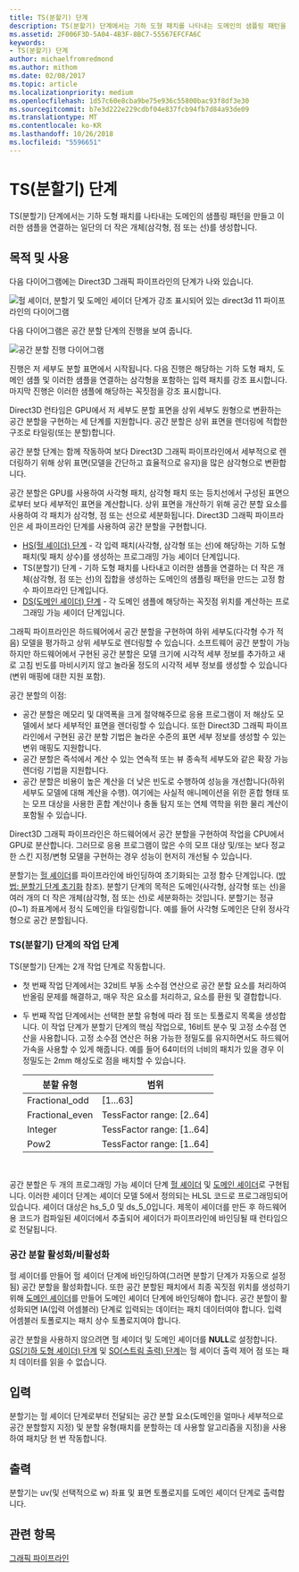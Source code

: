 ```yaml
---
title: TS(분할기) 단계
description: TS(분할기) 단계에서는 기하 도형 패치를 나타내는 도메인의 샘플링 패턴을 만들고 이러한 샘플을 연결하는 일단의 더 작은 개체(삼각형, 점 또는 선)를 생성합니다.
ms.assetid: 2F006F3D-5A04-4B3F-8BC7-55567EFCFA6C
keywords:
- TS(분할기) 단계
author: michaelfromredmond
ms.author: mithom
ms.date: 02/08/2017
ms.topic: article
ms.localizationpriority: medium
ms.openlocfilehash: 1d57c60e8cba9be75e936c55800bac93f8df3e30
ms.sourcegitcommit: b7e3d222e229cdbf04e837fcb94fb7d84a93de09
ms.translationtype: MT
ms.contentlocale: ko-KR
ms.lasthandoff: 10/26/2018
ms.locfileid: "5596651"
---
```

# <a name="tessellator-ts-stage"></a>TS(분할기) 단계


TS(분할기) 단계에서는 기하 도형 패치를 나타내는 도메인의 샘플링 패턴을 만들고 이러한 샘플을 연결하는 일단의 더 작은 개체(삼각형, 점 또는 선)를 생성합니다.

## <a name="span-idpurposeandusesspanspan-idpurposeandusesspanspan-idpurposeandusesspanpurpose-and-uses"></a><span id="Purpose_and_uses"></span><span id="purpose_and_uses"></span><span id="PURPOSE_AND_USES"></span>목적 및 사용


다음 다이어그램에는 Direct3D 그래픽 파이프라인의 단계가 나와 있습니다.

![헐 셰이더, 분할기 및 도메인 셰이더 단계가 강조 표시되어 있는 direct3d 11 파이프라인의 다이어그램](images/d3d11-pipeline-stages-tessellation.png)

다음 다이어그램은 공간 분할 단계의 진행을 보여 줍니다.

![공간 분할 진행 다이어그램](images/tess-prog.png)

진행은 저 세부도 분할 표면에서 시작됩니다. 다음 진행은 해당하는 기하 도형 패치, 도메인 샘플 및 이러한 샘플을 연결하는 삼각형을 포함하는 입력 패치를 강조 표시합니다. 마지막 진행은 이러한 샘플에 해당하는 꼭짓점을 강조 표시합니다.

Direct3D 런타임은 GPU에서 저 세부도 분할 표면을 상위 세부도 원형으로 변환하는 공간 분할을 구현하는 세 단계를 지원합니다. 공간 분할은 상위 표면을 렌더링에 적합한 구조로 타일링(또는 분할)합니다.

공간 분할 단계는 함께 작동하여 보다 Direct3D 그래픽 파이프라인에서 세부적으로 렌더링하기 위해 상위 표면(모델을 간단하고 효율적으로 유지)을 많은 삼각형으로 변환합니다.

공간 분할은 GPU를 사용하여 사각형 패치, 삼각형 패치 또는 등치선에서 구성된 표면으로부터 보다 세부적인 표면을 계산합니다. 상위 표면을 개산하기 위해 공간 분할 요소를 사용하여 각 패치가 삼각형, 점 또는 선으로 세분화됩니다. Direct3D 그래픽 파이프라인은 세 파이프라인 단계를 사용하여 공간 분할을 구현합니다.

-   [HS(헐 셰이더) 단계](hull-shader-stage--hs-.md) - 각 입력 패치(사각형, 삼각형 또는 선)에 해당하는 기하 도형 패치(및 패치 상수)를 생성하는 프로그래밍 가능 셰이더 단계입니다.
-   TS(분할기) 단계 - 기하 도형 패치를 나타내고 이러한 샘플을 연결하는 더 작은 개체(삼각형, 점 또는 선)의 집합을 생성하는 도메인의 샘플링 패턴을 만드는 고정 함수 파이프라인 단계입니다.
-   [DS(도메인 셰이더) 단계](domain-shader-stage--ds-.md) - 각 도메인 샘플에 해당하는 꼭짓점 위치를 계산하는 프로그래밍 가능 셰이더 단계입니다.

그래픽 파이프라인은 하드웨어에서 공간 분할을 구현하여 하위 세부도(다각형 수가 적음) 모델을 평가하고 상위 세부도로 렌더링할 수 있습니다. 소프트웨어 공간 분할이 가능하지만 하드웨어에서 구현된 공간 분할은 모델 크기에 시각적 세부 정보를 추가하고 새로 고침 빈도를 마비시키지 않고 놀라울 정도의 시각적 세부 정보를 생성할 수 있습니다(변위 매핑에 대한 지원 포함).

공간 분할의 이점:

-   공간 분할은 메모리 및 대역폭을 크게 절약해주므로 응용 프로그램이 저 해상도 모델에서 보다 세부적인 표면을 렌더링할 수 있습니다. 또한 Direct3D 그래픽 파이프라인에서 구현된 공간 분할 기법은 놀라운 수준의 표면 세부 정보를 생성할 수 있는 변위 매핑도 지원합니다.
-   공간 분할은 즉석에서 계산 수 있는 연속적 또는 뷰 종속적 세부도와 같은 확장 가능 렌더링 기법을 지원합니다.
-   공간 분할은 비용이 높은 계산을 더 낮은 빈도로 수행하여 성능을 개선합니다(하위 세부도 모델에 대해 계산을 수행). 여기에는 사실적 애니메이션을 위한 혼합 형태 또는 모프 대상을 사용한 혼합 계산이나 충돌 탐지 또는 연체 역학을 위한 물리 계산이 포함될 수 있습니다.

Direct3D 그래픽 파이프라인은 하드웨어에서 공간 분할을 구현하여 작업을 CPU에서 GPU로 분산합니다. 그러므로 응용 프로그램이 많은 수의 모프 대상 및/또는 보다 정교한 스킨 지정/변형 모델을 구현하는 경우 성능이 현저히 개선될 수 있습니다.

분할기는 [헐 셰이더](hull-shader-stage--hs-.md)를 파이프라인에 바인딩하여 초기화되는 고정 함수 단계입니다. ([방법: 분할기 단계 초기화](https://msdn.microsoft.com/library/windows/desktop/ff476341) 참조). 분할기 단계의 목적은 도메인(사각형, 삼각형 또는 선)을 여러 개의 더 작은 개체(삼각형, 점 또는 선)로 세분화하는 것입니다. 분할기는 정규(0~1) 좌표계에서 정식 도메인을 타일링합니다. 예를 들어 사각형 도메인은 단위 정사각형으로 공간 분할됩니다.

### <a name="span-idphasesinthetessellatortsstagespanspan-idphasesinthetessellatortsstagespanspan-idphasesinthetessellatortsstagespanphases-in-the-tessellator-ts-stage"></a><span id="Phases_in_the_Tessellator__TS__stage"></span><span id="phases_in_the_tessellator__ts__stage"></span><span id="PHASES_IN_THE_TESSELLATOR__TS__STAGE"></span>TS(분할기) 단계의 작업 단계

TS(분할기) 단계는 2개 작업 단계로 작동합니다.

-   첫 번째 작업 단계에서는 32비트 부동 소수점 연산으로 공간 분할 요소를 처리하여 반올림 문제를 해결하고, 매우 작은 요소를 처리하고, 요소를 환원 및 결합합니다.
-   두 번째 작업 단계에서는 선택한 분할 유형에 따라 점 또는 토폴로지 목록을 생성합니다. 이 작업 단계가 분할기 단계의 핵심 작업으로, 16비트 분수 및 고정 소수점 연산을 사용합니다. 고정 소수점 연산은 허용 가능한 정밀도를 유지하면서도 하드웨어 가속을 사용할 수 있게 해줍니다. 예를 들어 64미터의 너비의 패치가 있을 경우 이 정밀도는 2mm 해상도로 점을 배치할 수 있습니다.

    | 분할 유형 | 범위                       |
    |----------------------|-----------------------------|
    | Fractional\_odd      | \[1...63\]                  |
    | Fractional\_even     | TessFactor range: \[2..64\] |
    | Integer              | TessFactor range: \[1..64\] |
    | Pow2                 | TessFactor range: \[1..64\] |

     

공간 분할은 두 개의 프로그래밍 가능 셰이더 단계 [헐 셰이더](hull-shader-stage--hs-.md) 및 [도메인 셰이더](domain-shader-stage--ds-.md)로 구현됩니다. 이러한 셰이더 단계는 셰이더 모델 5에서 정의되는 HLSL 코드로 프로그래밍되어 있습니다. 셰이더 대상은 hs\_5\_0 및 ds\_5\_0입니다. 제목이 셰이더를 만든 후 하드웨어용 코드가 컴파일된 셰이더에서 추출되어 셰이더가 파이프라인에 바인딩될 때 런타임으로 전달됩니다.

### <a name="span-idenablingdisablingtessellationspanspan-idenablingdisablingtessellationspanspan-idenablingdisablingtessellationspanenablingdisabling-tessellation"></a><span id="Enabling_disabling_tessellation"></span><span id="enabling_disabling_tessellation"></span><span id="ENABLING_DISABLING_TESSELLATION"></span>공간 분할 활성화/비활성화

헐 셰이더를 만들어 헐 셰이더 단계에 바인딩하여(그러면 분할기 단계가 자동으로 설정됨) 공간 분할을 활성화합니다. 또한 공간 분할된 패치에서 최종 꼭짓점 위치를 생성하기 위해 [도메인 셰이더](domain-shader-stage--ds-.md)를 만들어 도메인 셰이더 단계에 바인딩해야 합니다. 공간 분할이 활성화되면 IA(입력 어셈블러) 단계로 입력되는 데이터는 패치 데이터여야 합니다. 입력 어셈블러 토폴로지는 패치 상수 토폴로지여야 합니다.

공간 분할을 사용하지 않으려면 헐 셰이더 및 도메인 셰이더를 **NULL**로 설정합니다. [GS(기하 도형 셰이더) 단계](geometry-shader-stage--gs-.md) 및 [SO(스트림 출력) 단계](stream-output-stage--so-.md)는 헐 셰이더 출력 제어 점 또는 패치 데이터를 읽을 수 없습니다.

## <a name="span-idinputspanspan-idinputspanspan-idinputspaninput"></a><span id="Input"></span><span id="input"></span><span id="INPUT"></span>입력


분할기는 헐 셰이더 단계로부터 전달되는 공간 분할 요소(도메인을 얼마나 세부적으로 공간 분할할지 지정) 및 분할 유형(패치를 분할하는 데 사용할 알고리즘을 지정)을 사용하여 패치당 헌 번 작동합니다.

## <a name="span-idoutputspanspan-idoutputspanspan-idoutputspanoutput"></a><span id="Output"></span><span id="output"></span><span id="OUTPUT"></span>출력


분할기는 uv(및 선택적으로 w) 좌표 및 표면 토폴로지를 도메인 셰이더 단계로 출력합니다.

## <a name="span-idrelated-topicsspanrelated-topics"></a><span id="related-topics"></span>관련 항목


[그래픽 파이프라인](graphics-pipeline.md)

 

 




